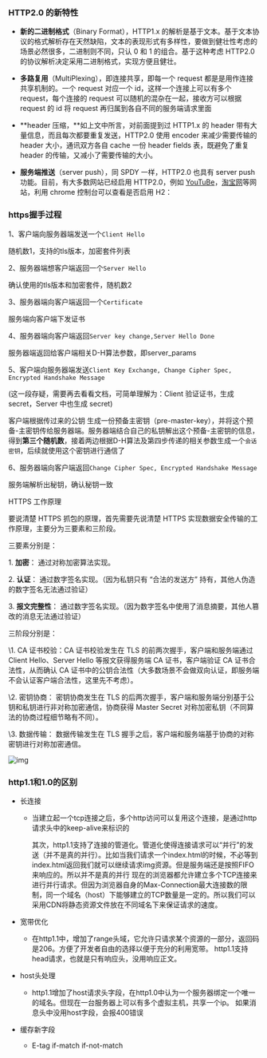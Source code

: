 ### **HTTP2.0 的新特性**

- **新的二进制格式**（Binary Format），HTTP1.x 的解析是基于文本。基于文本协议的格式解析存在天然缺陷，文本的表现形式有多样性，要做到健壮性考虑的场景必然很多，二进制则不同，只认 0 和 1 的组合。基于这种考虑 HTTP2.0 的协议解析决定采用二进制格式，实现方便且健壮。
- **多路复用**（MultiPlexing），即连接共享，即每一个 request 都是是用作连接共享机制的。一个 request 对应一个 id，这样一个连接上可以有多个 request，每个连接的 request 可以随机的混杂在一起，接收方可以根据 request 的 id 将 request 再归属到各自不同的服务端请求里面


- **header 压缩，**如上文中所言，对前面提到过 HTTP1.x 的 header 带有大量信息，而且每次都要重复发送，HTTP2.0 使用 encoder 来减少需要传输的 header 大小，通讯双方各自 cache 一份 header fields 表，既避免了重复 header 的传输，又减小了需要传输的大小。
- **服务端推送**（server push），同 SPDY 一样，HTTP2.0 也具有 server push 功能。目前，有大多数网站已经启用 HTTP2.0，例如 [YouTuBe](https://www.youtube.com/)，[淘宝网](http://www.taobao.com/)等网站，利用 chrome 控制台可以查看是否启用 H2：

### https握手过程

1、客户端向服务器端发送一个`Client Hello`

随机数1，支持的tls版本，加密套件列表

2、服务器端想客户端返回一个`Server Hello`

确认使用的tls版本和加密套件，随机数2

3、服务器端向客户端返回一个`Certificate`

服务端向客户端下发证书

4、服务器端向客户端返回`Server key change,Server Hello Done`

服务器端返回给客户端相关D-H算法参数，即server_params

5、客户端向服务器端发送`Client Key Exchange, Change Cipher Spec, Encrypted Handshake Message`

(这一段存疑，需要再去看看文档，可简单理解为：Client 验证证书，生成secret，Server 中也生成 secret)

客户端根据传过来的公钥 生成一份预备主密钥（pre-master-key），并将这个预备-主密钥传给服务器端。服务器端结合自己的私钥解出这个预备-主密钥的信息，得到**第三个随机数**，接着两边根据D-H算法及第四步传递的相关参数生成一个`会话密钥`，后续就使用这个密钥进行通信了

6、服务器端向客户端返回`Change Cipher Spec, Encrypted Handshake Message`

服务端解析出秘钥，确认秘钥一致





HTTPS 工作原理

要说清楚 HTTPS 抓包的原理，首先需要先说清楚 HTTPS 实现数据安全传输的工作原理，主要分为三要素和三阶段。

三要素分别是：

1. **加密**： 通过对称加密算法实现。

2. **认证**： 通过数字签名实现。（因为私钥只有 “合法的发送方” 持有，其他人伪造的数字签名无法通过验证）

3. **报文完整性**： 通过数字签名实现。（因为数字签名中使用了消息摘要，其他人篡改的消息无法通过验证）

三阶段分别是：

\1. CA 证书校验：CA 证书校验发生在 TLS 的前两次握手，客户端和服务端通过 Client Hello、Server Hello 等报文获得服务端 CA 证书，客户端验证 CA 证书合法性，从而确认 CA 证书中的公钥合法性（大多数场景不会做双向认证，即服务端不会认证客户端合法性，这里先不考虑）。

\2. 密钥协商： 密钥协商发生在 TLS 的后两次握手，客户端和服务端分别基于公钥和私钥进行非对称加密通信，协商获得 Master Secret 对称加密私钥（不同算法的协商过程细节略有不同）。

\3. 数据传输： 数据传输发生在 TLS 握手之后，客户端和服务端基于协商的对称密钥进行对称加密通信。



![img](https://p7.itc.cn/q_70/images03/20220422/4f79aa2f174b49c487f2b654822cdc97.png)



### http1.1和1.0的区别

+ 长连接

  + 当建立起一个tcp连接之后，多个http访问可以复用这个连接，是通过http请求头中的keep-alive来标识的

    其次，http1.1支持了连接的管道化。管道化使得连接请求可以“并行”的发送（并不是真的并行）。比如当我们请求一个index.html的时候，不必等到index.html返回我们就可以继续请求img资源。但是服务端还是按照FIFO来响应的。所以并不是真的并行
    现在的浏览器都允许建立多个TCP连接来进行并行请求。但因为浏览器自身的Max-Connection最大连接数的限制，同一个域名（host）下能够建立的TCP数量是一定的。所以我们可以采用CDN将静态资源文件放在不同域名下来保证请求的速度。

+ 宽带优化

  + 在http1.1中，增加了range头域，它允许只请求某个资源的一部分，返回码是206。方便了开发者自由的选择以便于充分的利用宽带。
    http1.1支持head请求，也就是只有响应头，没用响应正文。

+ host头处理

  + http1.1增加了host请求头字段，在http1.0中认为一个服务器绑定一个唯一的域名。但现在一台服务器上可以有多个虚拟主机，共享一个ip。
    如果消息头中没用host字段，会报400错误

+ 缓存新字段

  + E-tag    if-match  if-not-match

    ​
